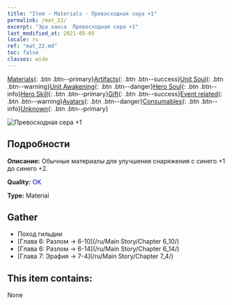 ```yaml
---
title: "Item - Materials - Превосходная сера +1"
permalink: /mat_22/
excerpt: "Эра хаоса  Превосходная сера +1"
last_modified_at: 2021-05-05
locale: ru
ref: "mat_22.md"
toc: false
classes: wide
---
```

 [Materials](/ItemsRU/){: .btn .btn--primary}[Artifacts](/ItemsRU/Artifacts/){: .btn .btn--success}[Unit Soul](/ItemsRU/UnitSoul/){: .btn .btn--warning}[Unit Awakening](/ItemsRU/UnitAwakening/){: .btn .btn--danger}[Hero Soul](/ItemsRU/HeroSoul/){: .btn .btn--info}[Hero Skill](/ItemsRU/HeroSkill/){: .btn .btn--primary}[Gift](/ItemsRU/Gift/){: .btn .btn--success}[Event related](/ItemsRU/Events/){: .btn .btn--warning}[Avatars](/ItemsRU/Avatars/){: .btn .btn--danger}[Consumables](/ItemsRU/Consumables/){: .btn .btn--info}[Unknown](/ItemsRU/Unknown/){: .btn .btn--primary}

 ![Превосходная сера +1](/images/t/i_cailiao_liuhuang1.png)

## Подробности
 **Описание:** Обычные материалы для улучшения снаряжения c синего +1 до синего +2.

 **Quality:** <span style="color: #0000CD">OK</span>

 **Type:** Material

## Gather

*    Поход гильдии 
*    [Глава 6: Разлом -> 6-10](/ru/Main Story/Chapter 6_10/) 
*    [Глава 6: Разлом -> 6-14](/ru/Main Story/Chapter 6_14/) 
*    [Глава 7: Эрафия -> 7-4](/ru/Main Story/Chapter 7_4/) 

## This item contains:

  None

